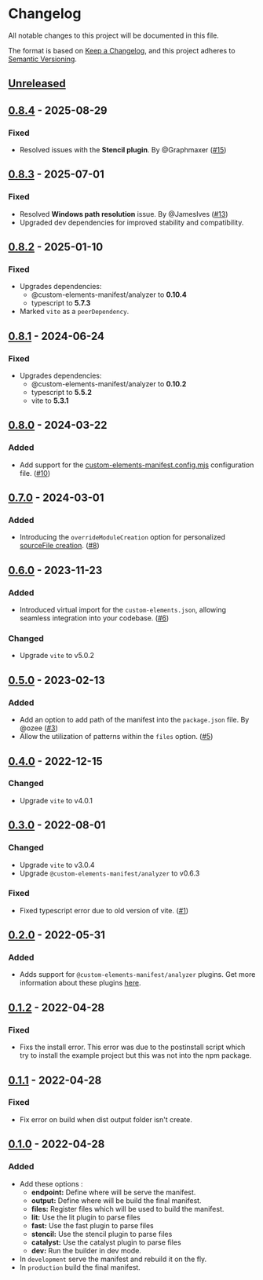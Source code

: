 # Changelog
All notable changes to this project will be documented in this file.

The format is based on [Keep a Changelog](https://keepachangelog.com/en/1.0.0/),
and this project adheres to [Semantic Versioning](https://semver.org/spec/v2.0.0.html).

## [Unreleased]

## [0.8.4] - 2025-08-29
### Fixed
- Resolved issues with the **Stencil plugin**. By @Graphmaxer ([#15](https://github.com/Kamiapp-fr/vite-plugin-cem/issues/15))

## [0.8.3] - 2025-07-01
### Fixed
- Resolved **Windows path resolution** issue. By @JamesIves ([#13](https://github.com/Kamiapp-fr/vite-plugin-cem/issues/13))
- Upgraded dev dependencies for improved stability and compatibility.

## [0.8.2] - 2025-01-10
### Fixed
- Upgrades dependencies:
  - @custom-elements-manifest/analyzer to **0.10.4**
  - typescript to **5.7.3**
- Marked `vite` as a `peerDependency`.

## [0.8.1] - 2024-06-24
### Fixed
- Upgrades dependencies:
  - @custom-elements-manifest/analyzer to **0.10.2**
  - typescript to **5.5.2**
  - vite to **5.3.1**

## [0.8.0] - 2024-03-22
### Added
- Add support for the [custom-elements-manifest.config.mjs](https://custom-elements-manifest.open-wc.org/analyzer/config/#config-file) configuration file. ([#10](https://github.com/Kamiapp-fr/vite-plugin-cem/issues/10))

## [0.7.0] - 2024-03-01
### Added
- Introducing the `overrideModuleCreation` option for personalized [sourceFile creation](https://custom-elements-manifest.open-wc.org/analyzer/plugins/authoring/#overriding-sourcefile-creation). ([#8](https://github.com/Kamiapp-fr/vite-plugin-cem/issues/8))

## [0.6.0] - 2023-11-23
### Added
- Introduced virtual import for the `custom-elements.json`, allowing seamless integration into your codebase. ([#6](https://github.com/Kamiapp-fr/vite-plugin-cem/issues/6))

### Changed
- Upgrade `vite` to v5.0.2

## [0.5.0] - 2023-02-13
### Added
- Add an option to add path of the manifest into the `package.json` file. By @ozee ([#3](https://github.com/Kamiapp-fr/vite-plugin-cem/issues/3))
- Allow the utilization of patterns within the `files` option. ([#5](https://github.com/Kamiapp-fr/vite-plugin-cem/issues/5))

## [0.4.0] - 2022-12-15
### Changed
- Upgrade `vite` to v4.0.1

## [0.3.0] - 2022-08-01
### Changed
- Upgrade `vite` to v3.0.4
- Upgrade `@custom-elements-manifest/analyzer` to v0.6.3

### Fixed
- Fixed typescript error due to old version of vite. ([#1](https://github.com/Kamiapp-fr/vite-plugin-cem/issues/1))

## [0.2.0] - 2022-05-31
### Added
- Adds support for `@custom-elements-manifest/analyzer` plugins. Get more information about these plugins [here](https://custom-elements-manifest.open-wc.org/analyzer/plugins/intro/).

## [0.1.2] - 2022-04-28
### Fixed
- Fixs the install error. This error was due to the postinstall script which try to install the example project but this was not into the npm package.

## [0.1.1] - 2022-04-28
### Fixed
- Fix error on build when dist output folder isn't create.

## [0.1.0] - 2022-04-28
### Added
- Add these options :
  - **endpoint:** Define where will be serve the manifest.
  - **output:** Define where will be build the final manifest.
  - **files:** Register files which will be used to build the manifest.
  - **lit:** Use the lit plugin to parse files
  - **fast:** Use the fast plugin to parse files
  - **stencil:** Use the stencil plugin to parse files
  - **catalyst:** Use the catalyst plugin to parse files
  - **dev:** Run the builder in dev mode.
- In `development` serve the manifest and rebuild it on the fly.
- In `production` build the final manifest.

[Unreleased]: https://github.com/Kamiapp-fr/vite-plugin-cem/compare/v0.8.4...HEAD
[0.8.4]: https://github.com/Kamiapp-fr/vite-plugin-cem/compare/v0.8.3...v0.8.4
[0.8.3]: https://github.com/Kamiapp-fr/vite-plugin-cem/compare/v0.8.2...v0.8.3
[0.8.2]: https://github.com/Kamiapp-fr/vite-plugin-cem/compare/v0.8.1...v0.8.2
[0.8.1]: https://github.com/Kamiapp-fr/vite-plugin-cem/compare/v0.8.0...v0.8.1
[0.8.0]: https://github.com/Kamiapp-fr/vite-plugin-cem/compare/v0.7.0...v0.8.0
[0.7.0]: https://github.com/Kamiapp-fr/vite-plugin-cem/compare/v0.6.0...v0.7.0
[0.6.0]: https://github.com/Kamiapp-fr/vite-plugin-cem/compare/v0.5.0...v0.6.0
[0.5.0]: https://github.com/Kamiapp-fr/vite-plugin-cem/compare/v0.4.0...v0.5.0
[0.4.0]: https://github.com/Kamiapp-fr/vite-plugin-cem/compare/v0.3.0...v0.4.0
[0.3.0]: https://github.com/Kamiapp-fr/vite-plugin-cem/compare/v0.2.0...v0.3.0
[0.2.0]: https://github.com/Kamiapp-fr/vite-plugin-cem/compare/v0.1.2...v0.2.0
[0.1.2]: https://github.com/Kamiapp-fr/vite-plugin-cem/compare/v0.1.1...v0.1.2
[0.1.1]: https://github.com/Kamiapp-fr/vite-plugin-cem/compare/v0.1.0...v0.1.1
[0.1.0]: https://github.com/Kamiapp-fr/vite-plugin-cem/releases/tag/v0.1.0
